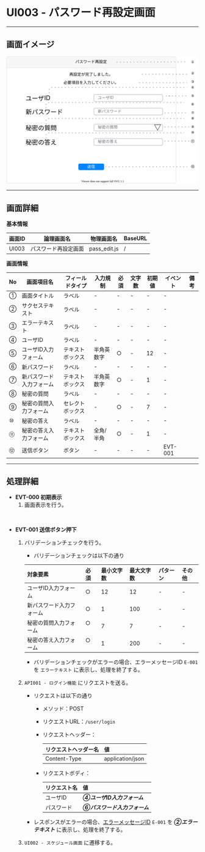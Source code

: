 # UI003 - パスワード再設定画面

---

## 画面イメージ
![画面イメージ](./画面イメージ.drawio.svg)

---

## 画面詳細

**基本情報**

| 画面ID | 論理画面名              |     物理画面名    | BaseURL |
| ------ | ---------------------- | ---------------- | ------- |
| UI003  | パスワード再設定画面     | pass_edit.js      | /       |

**画面情報**

| No  | 画面項目名             | フィールドタイプ | 入力規制   | 必須  | 文字数  | 初期値  | イベント |  備考 |
| --- | --------------------- | --------------- | --------- | ----- | ------ | ------ | -------- | ---- |
| ①   | 画面タイトル           | ラベル           | -         | -     | -      | -      | -        |      |
| ②   | サクセステキスト        | ラベル          | -         | -     | -      | -      | -        |      |
| ③   | エラーテキスト          | ラベル          | -         | -     | -      | -      | -        |      |
| ④   | ユーザID               | ラベル          | -         | -     | -      | -      | -        |      |
| ⑤   | ユーザID入力フォーム    | テキストボックス | 半角英数字 | ○     | -      | 12     | -        |      |
| ⑥   | 新パスワード            | ラベル          | -         | -     | -      | -      | -        |      |
| ⑦   | 新パスワード入力フォーム | テキストボックス | 半角英数字 | ○     | -      | 1      | -        |      |
| ⑧   | 秘密の質問              | ラベル          | -         | -     | -      | -      | -        |      |
| ⑨   | 秘密の質問入力フォーム   | セレクトボックス | -         | ○     | -      | 7      | -        |      |
| ⑩   | 秘密の答え              | ラベル          | -         | -     | -      | -      | -        |      |
| ⑪   | 秘密の答え入力フォーム   | テキストボックス | 全角/半角  | ○     | -      | 1      | -        |      |
| ⑫   | 送信ボタン              | ボタン          | -         | -     | -      | -      | EVT-001  |      |

---

## 処理詳細

- **EVT-000 初期表示**
    1. 画面表示を行う。

<br>

- **EVT-001 送信ボタン押下**
    1. バリデーションチェックを行う。
        - バリデーションチェックは以下の通り

        | 対象要素               | 必須  |  最小文字数 | 最大文字数  | パターン | その他 |
        | --------------------- | ----- | ---------- | ---------- | -------- | ------ |
        | ユーザID入力フォーム    | ○     | 12         | 12         | -        | -      |
        | 新パスワード入力フォーム | ○    | 1          | 100        | -        | -      |
        | 秘密の質問入力フォーム | ○   　 | 7          | 7          | -        | -      |
        | 秘密の答え入力フォーム | ○  　  | 1          | 200        | -        | -      |

        - バリデーションチェックがエラーの場合、エラーメッセージID `E-001` を `エラーテキスト` に表示し、処理を終了する。
    2. `API001 - ログイン機能` にリクエストを送る。
        - リクエストは以下の通り
            - メソッド：POST
            - リクエストURL：`/user/login`
            - リクエストヘッダー：
                
                | リクエストヘッダー名 | 値               |
                | -------------------- | ---------------- |
                | Content-Type         | application/json |

            - リクエストボディ：
                
                | リクエスト名 | 値                     |
                | ------------ | ---------------------- |
                | ユーザID     | ***④ユーザID入力フォーム***   |
                | パスワード   | ***⑥パスワード入力フォーム*** |

        - レスポンスがエラーの場合、[エラーメッセージID](../../画面エラーメッセージ一覧表.md) `E-001` を ***②エラーテキスト*** に表示し、処理を終了する。
    3. `UI002 - スケジュール画面` に遷移する。


